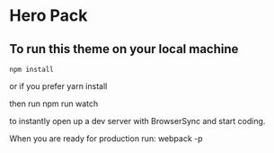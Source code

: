 Hero Pack
===

## To run this theme on your local machine
	npm install

or if you prefer
	yarn install

then run
  npm run watch

to instantly open up a dev server with BrowserSync and start coding.

When you are ready for production run:
	webpack -p